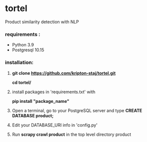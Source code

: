 # tortel
Product similarity detection with NLP

### requirements  :  
* Python 3.9
* Postgresql 10.15

### installation:

1. **git clone https://github.com/kripton-staj/tortel.git**
   
   **cd tortel/**

   
2. install packages in 'requirements.txt' with

     **pip install "package_name"**


3. Open a terminal, go to your PostgreSQL server and type
**CREATE DATABASE product;**
   

4. Edit your DATABASE_URI info in 'config.py'


5. Run **scrapy crawl product** in the top level directory product 






